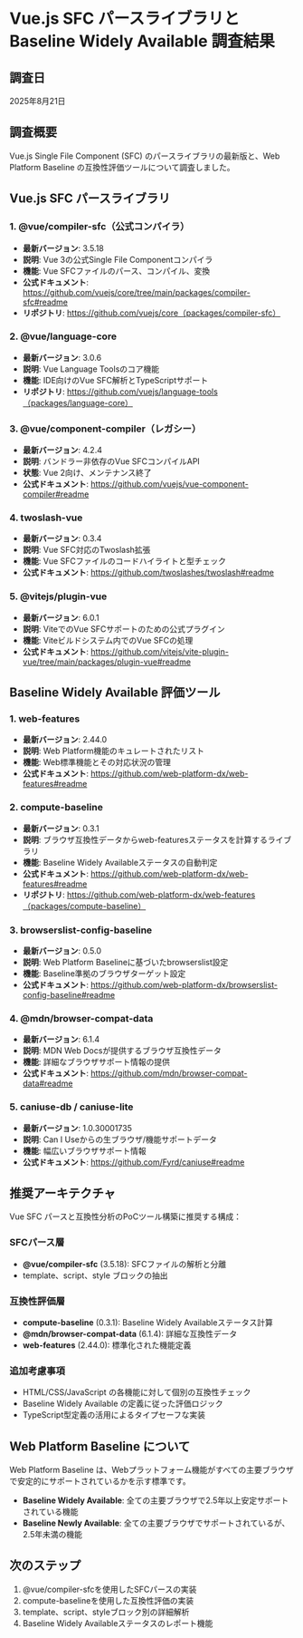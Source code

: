 # Vue.js SFC パースライブラリと Baseline Widely Available 調査結果

## 調査日
2025年8月21日

## 調査概要
Vue.js Single File Component (SFC) のパースライブラリの最新版と、Web Platform Baseline の互換性評価ツールについて調査しました。

## Vue.js SFC パースライブラリ

### 1. @vue/compiler-sfc（公式コンパイラ）
- **最新バージョン**: 3.5.18
- **説明**: Vue 3の公式Single File Componentコンパイラ
- **機能**: Vue SFCファイルのパース、コンパイル、変換
- **公式ドキュメント**: https://github.com/vuejs/core/tree/main/packages/compiler-sfc#readme
- **リポジトリ**: https://github.com/vuejs/core（packages/compiler-sfc）

### 2. @vue/language-core
- **最新バージョン**: 3.0.6
- **説明**: Vue Language Toolsのコア機能
- **機能**: IDE向けのVue SFC解析とTypeScriptサポート
- **リポジトリ**: https://github.com/vuejs/language-tools（packages/language-core）

### 3. @vue/component-compiler（レガシー）
- **最新バージョン**: 4.2.4
- **説明**: バンドラー非依存のVue SFCコンパイルAPI
- **状態**: Vue 2向け、メンテナンス終了
- **公式ドキュメント**: https://github.com/vuejs/vue-component-compiler#readme

### 4. twoslash-vue
- **最新バージョン**: 0.3.4
- **説明**: Vue SFC対応のTwoslash拡張
- **機能**: Vue SFCファイルのコードハイライトと型チェック
- **公式ドキュメント**: https://github.com/twoslashes/twoslash#readme

### 5. @vitejs/plugin-vue
- **最新バージョン**: 6.0.1
- **説明**: ViteでのVue SFCサポートのための公式プラグイン
- **機能**: Viteビルドシステム内でのVue SFCの処理
- **公式ドキュメント**: https://github.com/vitejs/vite-plugin-vue/tree/main/packages/plugin-vue#readme

## Baseline Widely Available 評価ツール

### 1. web-features
- **最新バージョン**: 2.44.0
- **説明**: Web Platform機能のキュレートされたリスト
- **機能**: Web標準機能とその対応状況の管理
- **公式ドキュメント**: https://github.com/web-platform-dx/web-features#readme

### 2. compute-baseline
- **最新バージョン**: 0.3.1
- **説明**: ブラウザ互換性データからweb-featuresステータスを計算するライブラリ
- **機能**: Baseline Widely Availableステータスの自動判定
- **公式ドキュメント**: https://github.com/web-platform-dx/web-features#readme
- **リポジトリ**: https://github.com/web-platform-dx/web-features（packages/compute-baseline）

### 3. browserslist-config-baseline
- **最新バージョン**: 0.5.0
- **説明**: Web Platform Baselineに基づいたbrowserslist設定
- **機能**: Baseline準拠のブラウザターゲット設定
- **公式ドキュメント**: https://github.com/web-platform-dx/browserslist-config-baseline#readme

### 4. @mdn/browser-compat-data
- **最新バージョン**: 6.1.4
- **説明**: MDN Web Docsが提供するブラウザ互換性データ
- **機能**: 詳細なブラウザサポート情報の提供
- **公式ドキュメント**: https://github.com/mdn/browser-compat-data#readme

### 5. caniuse-db / caniuse-lite
- **最新バージョン**: 1.0.30001735
- **説明**: Can I Useからの生ブラウザ/機能サポートデータ
- **機能**: 幅広いブラウザサポート情報
- **公式ドキュメント**: https://github.com/Fyrd/caniuse#readme

## 推奨アーキテクチャ

Vue SFC パースと互換性分析のPoCツール構築に推奨する構成：

### SFCパース層
- **@vue/compiler-sfc** (3.5.18): SFCファイルの解析と分離
- template、script、style ブロックの抽出

### 互換性評価層
- **compute-baseline** (0.3.1): Baseline Widely Availableステータス計算
- **@mdn/browser-compat-data** (6.1.4): 詳細な互換性データ
- **web-features** (2.44.0): 標準化された機能定義

### 追加考慮事項
- HTML/CSS/JavaScript の各機能に対して個別の互換性チェック
- Baseline Widely Available の定義に従った評価ロジック
- TypeScript型定義の活用によるタイプセーフな実装

## Web Platform Baseline について

Web Platform Baseline は、Webプラットフォーム機能がすべての主要ブラウザで安定的にサポートされているかを示す標準です。

- **Baseline Widely Available**: 全ての主要ブラウザで2.5年以上安定サポートされている機能
- **Baseline Newly Available**: 全ての主要ブラウザでサポートされているが、2.5年未満の機能

## 次のステップ

1. @vue/compiler-sfcを使用したSFCパースの実装
2. compute-baselineを使用した互換性評価の実装
3. template、script、styleブロック別の詳細解析
4. Baseline Widely Availableステータスのレポート機能
